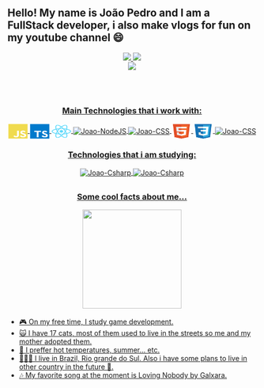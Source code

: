 ## Hello! My name is João Pedro and I am a FullStack developer, i also make vlogs for fun on my youtube channel 😄

<div align="center">
  <a href="https://github.com/JoaoOliveira0117">
  <img height="180em" src="https://github-readme-stats.vercel.app/api?username=JoaoOliveira0117&show_icons=true&theme=aura&include_all_commits=true&count_private=true"/>
  <img height="180em" src="https://github-readme-stats.vercel.app/api/top-langs/?username=JoaoOliveira0117&layout=compact&langs_count=7&theme=dracula"/>
</div>

  
<div align="center" display="block">
  <a href="https://www.linkedin.com/in/joaooliveira0117/"><img src="https://img.shields.io/badge/LinkedIn-0077B5?style=for-the-badge&logo=linkedin&logoColor=white"/> 
</div>
  
  ##
  
<div align="center"><br>
  <h3>Main Technologies that i work with: </h3>
  <div style="display: inline_block">
    <img align="center" alt="Joao-Js" height="30" width="40" src="https://raw.githubusercontent.com/devicons/devicon/master/icons/javascript/javascript-plain.svg">
    <img align="center" alt="Joao-Ts" height="30" width="40" src="https://raw.githubusercontent.com/devicons/devicon/master/icons/typescript/typescript-plain.svg">
    <img align="center" alt="Joao-React" height="30" width="40" src="https://raw.githubusercontent.com/devicons/devicon/master/icons/react/react-original.svg">
    <img align="center" alt="Joao-NodeJS" height="30" width="40" src='https://cdn.jsdelivr.net/gh/devicons/devicon/icons/nodejs/nodejs-plain.svg'>
    <img align="center" alt="Joao-CSS" height="30" width="40" src="https://cdn.jsdelivr.net/gh/devicons/devicon/icons/python/python-original.svg">
    <img align="center" alt="Joao-HTML" height="30" width="40" src="https://raw.githubusercontent.com/devicons/devicon/master/icons/html5/html5-original.svg">
    <img align="center" alt="Joao-CSS" height="30" width="40" src="https://raw.githubusercontent.com/devicons/devicon/master/icons/css3/css3-original.svg">
    <img align="center" alt="Joao-CSS" height="30" width="40" src="https://cdn.jsdelivr.net/gh/devicons/devicon/icons/mongodb/mongodb-original.svg">
  </div>
  
  <h3>Technologies that i am studying: </h3>
  
  <div style="display: inline_block">
    <img align="center" alt="Joao-Csharp" height="30" width="40" src="https://cdn.jsdelivr.net/gh/devicons/devicon/icons/java/java-original.svg">
    <img align="center" alt="Joao-Csharp" height="30" width="40" src="https://cdn.jsdelivr.net/gh/devicons/devicon/icons/godot/godot-original.svg">
  </div>
</div>
    
    
##
    
    
<div align="center">
  <h3>Some cool facts about me...</h3>
  <img width="200" height="200" src="https://c.tenor.com/nsJsyDFCQoEAAAAi/macarena-skeleton.gif"/>
</div>
    
    
- 🎮 On my free time, I study game development.
- 🙀 I have 17 cats, most of them used to live in the streets so me and my mother adopted them.
- 🌴 I preffer hot temperatures, summer... etc.
- 💚💛💙 I live in Brazil, Rio grande do Sul. Also i have some plans to live in other country in the future 🤔.
- 🎶 My favorite song at the moment is Loving Nobody by Galxara.
    
    
<!--
**JoaoOliveira0117/JoaoOliveira0117** is a ✨ _special_ ✨ repository because its `README.md` (this file) appears on your GitHub profile.

Here are some ideas to get you started:

- 🔭 I’m currently working on ...
- 🌱 I’m currently learning ...
- 👯 I’m looking to collaborate on ...
- 🤔 I’m looking for help with ...
- 💬 Ask me about ...
- 📫 How to reach me: ...
- 😄 Pronouns: ...
- ⚡ Fun fact: ...
-->
